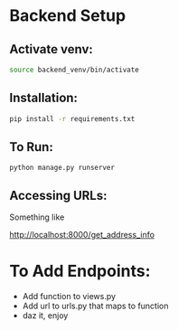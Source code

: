 # Backend Setup

## Activate venv:
```bash
source backend_venv/bin/activate
```

## Installation:
```bash
pip install -r requirements.txt
```

## To Run:
```
python manage.py runserver
```

## Accessing URLs:
Something like

[http://localhost:8000/get_address_info](http://localhost:8000/get_address_info)


# To Add Endpoints:
- Add function to views.py
- Add url to urls.py that maps to function
- daz it, enjoy
